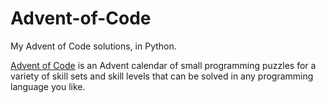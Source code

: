 # Advent-of-Code
My Advent of Code solutions, in Python.

[Advent of Code](https://adventofcode.com) is an Advent calendar of small programming puzzles for a variety of skill sets and skill levels that can be solved in any programming language you like.